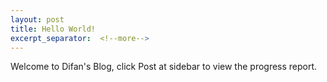 ```yaml
---
layout: post
title: Hello World!
excerpt_separator:  <!--more-->
---
```




Welcome to Difan's Blog, click Post at sidebar to view the progress report.

